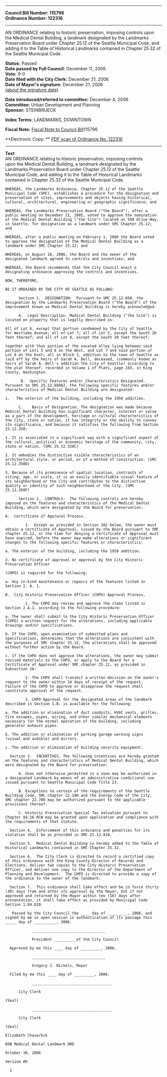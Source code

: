 * * * * *  
  
**Council Bill Number: [](#h0)[](#h2)115796**   
**Ordinance Number: 122316**  
  
* * * * *  
  
AN ORDINANCE relating to historic preservation, imposing controls upon the Medical Dental Building, a landmark designated by the Landmarks Preservation Board under Chapter 25.12 of the Seattle Municipal Code, and adding it to the Table of Historical Landmarks contained in Chapter 25.32 of the Seattle Municipal Code.  
  
**Status:** Passed   
**Date passed by Full Council:** December 11, 2006   
**Vote:** 9-0   
**Date filed with the City Clerk:** December 21, 2006   
**Date of Mayor's signature:** December 21, 2006   
[(about the signature date)](/~public/approvaldate.htm)   
  
  
**Date introduced/referred to committee:** December 4, 2006   
**Committee:** Urban Development and Planning   
**Sponsor:** STEINBRUECK   
  
**Index Terms:** LANDMARKS, DOWNTOWN  
  
**Fiscal Note:** [Fiscal Note to Council Bill](http://clerk.seattle.gov/~public/fnote/115796.htm)[](#h1)[](#h3)115796  
  
**Electronic Copy: ** [PDF scan of Ordinance No. 122316](/~archives/Ordinances/Ord_122316.pdf)  
  
* * * * *  
  
**Text**  
    AN ORDINANCE relating to historic preservation, imposing controls  
    upon the Medical Dental Building, a landmark designated by the  
    Landmarks Preservation Board under Chapter 25.12 of the Seattle  
    Municipal Code, and adding it to the Table of Historical Landmarks  
    contained in Chapter 25.32 of the Seattle Municipal Code.  
  
    WHEREAS, the Landmarks Ordinance, Chapter 25.12 of the Seattle  
    Municipal Code (SMC), establishes a procedure for the designation and  
    preservation of sites, improvements and objects having historical,  
    cultural, architectural, engineering or geographic significance; and  
  
    WHEREAS, the Landmarks Preservation Board ("the Board"), after a  
    public meeting on December 21, 2005, voted to approve the nomination  
    of the Medical Dental Building ("the Site") located at 509 Olive Way,  
    in Seattle, for designation as a landmark under SMC Chapter 25.12;  
    and  
  
    WHEREAS, after a public meeting on February 1, 2006 the Board voted  
    to approve the designation of the Medical Dental Building as a  
    landmark under SMC Chapter 25.12; and  
  
    WHEREAS, on August 16, 2006, the Board and the owner of the  
    designated landmark agreed to controls and incentives; and  
  
    WHEREAS, the Board recommends that the City Council enact a  
    designating ordinance approving the controls and incentives.  
  
    NOW, THEREFORE,  
  
    BE IT ORDAINED BY THE CITY OF SEATTLE AS FOLLOWS:  
  
          Section 1.  DESIGNATION:  Pursuant to SMC 25.12.660, the  
    designation by the Landmarks Preservation Board ("the Board") of the  
    improvement known as Medical Dental Building is hereby acknowledged.  
  
          A.  Legal Description. Medical Dental Building ("the Site") is  
    located on property that is legally described as:  
  
    All of Lot 6, except that portion condemned by the City of Seattle  
    for Westlake Avenue; all of Lot 7; all of Lot 5, except the South 20  
    feet thereof; and all of Lot 8, except the South 20 feet thereof;  
  
    together with that portion of the vacated alley lying between said  
    portion of Lots 5 and 6 on the West, and Lot 7 and said portion of  
    Lot 8 on the East; all in Block 2, addition to the town of Seattle as  
    laid off by the heirs of Sarah A. Bell, deceased, (commonly known as  
    heirs of Sarah A. Bell's addition the City of Seattle) according to  
    the plat thereof, recorded in Volume 1 of Plats, page 103, in King  
    County, Washington.  
  
           B.  Specific Features and/or Characteristics Designated.  
    Pursuant to SMC 25.12.660A2, the following specific features and/or  
    characteristics of Medical Dental Building are designated:  
  
    1.   The exterior of the building, including the 1950 addition.  
  
          C.    Basis of Designation. The designation was made because  
    Medical Dental Building has significant character, interest or value  
    as a part of the development, heritage or cultural characteristics of  
    the City, state or nation, it has integrity or the ability to convey  
    its significance, and because it satisfies the following from Section  
    25.12.350:  
  
    1. It is associated in a significant way with a significant aspect of  
    the cultural, political or economic heritage of the community, city,  
    state or nation. (SMC 25.12.350C)  
  
    2. It embodies the distinctive visible characteristics of an  
    architectural style, or period, or of a method of construction. (SMC  
    25.12.350D)  
  
    3. Because of its prominence of spatial location, contrasts of  
    siting, age, or scale, it is an easily identifiable visual feature of  
    its neighborhood or the City and contributes to the distinctive  
    quality or identity of such neighborhood or the City. (SMC  
    25.12.350F)  
  
          Section 2.  CONTROLS:  The following controls are hereby  
    imposed on the features and characteristics of the Medical Dental  
    Building, which were designated by the Board for preservation:  
  
    A.  Certificate of Approval Process.  
  
             1.  Except as provided in Section 2A2 below, the owner must  
    obtain a Certificate of Approval, issued by the Board pursuant to SMC  
    chapter 25.12, or the time for denying a Certificate of Approval must  
    have expired, before the owner may make alterations or significant  
    changes to the following specific features or characteristics:  
  
    a. The exterior of the building, including the 1950 addition.  
  
    2. No certificate of approval or approval by the City Historic  
    Preservation Officer  
  
    (CHPO) is required for the following:  
  
    a. Any in-kind maintenance or repairs of the features listed in  
    Section 2. A. 1.  
  
    B.  City Historic Preservation Officer (CHPO) Approval Process.  
  
             1. The CHPO may review and approve the items listed in  
    Section 2 A.1. according to the following procedure:  
  
    a. The owner shall submit to the City Historic Preservation Officer  
    (CHPO) a written request for the alterations, including applicable  
    drawings and/or specifications.  
  
    b. If the CHPO, upon examination of submitted plans and  
    specifications, determines that the alterations are consistent with  
    the purposes of SMC chapter 25.12, the alterations shall be approved  
    without further action by the Board.  
  
    c. If the CHPO does not approve the alterations, the owner may submit  
    revised materials to the CHPO, or apply to the Board for a  
    Certificate of Approval under SMC chapter 25.12, as provided in  
    Subsection 2A.  
  
             2. The CHPO shall transmit a written decision on the owner's  
    request to the owner within 14 days of receipt of the request.  
    Failure of the CHPO to approve or disapprove the request shall  
    constitute approval of the request.  
  
             3. CHPO Approval for the designated areas of the landmark  
    described in Section 1.B. is available for the following:  
  
    a. The addition or elimination of duct conduits, HVAC vents, grilles,  
    fire escapes, pipes, wiring, and other similar mechanical elements  
    necessary for the normal operation of the building, including  
    generator exhaust pipes.  
  
    b. The addition or elimination of parking garage warning signs  
    (visual and audible) and mirrors.  
  
    c. The addition or elimination of building security equipment.  
  
      Section 3.  INCENTIVES. The following incentives are hereby granted  
    on the features and characteristics of Medical Dental Building, which  
    were designated by the Board for preservation:  
  
          A. Uses not otherwise permitted in a zone may be authorized in  
    a designated Landmark by means of an administrative conditional use  
    issued pursuant to Seattle Municipal Code Title 23.  
  
          B. Exceptions to certain of the requirements of the Seattle  
    Building Code, SMC chapter 22.100 and the Energy Code of the City,  
    SMC chapter 22.700 may be authorized pursuant to the applicable  
    provisions thereof.  
  
          C. Historic Preservation Special Tax Valuation pursuant to  
    Chapter 84.26 RCW may be granted upon application and compliance with  
    the requirements of that statute.  
  
      Section 4.  Enforcement of this ordinance and penalties for its  
    violation shall be as provided in SMC 25.12.910.  
  
      Section 5.  Medical Dental Building is hereby added to the Table of  
    Historical Landmarks contained in SMC Chapter 25.32.  
  
      Section 6.  The City Clerk is directed to record a certified copy  
    of this ordinance with the King County Director of Records and  
    Elections, deliver two copies to the City Historic Preservation  
    Officer, and deliver one copy to the Director of the Department of  
    Planning and Development.  The CHPO is directed to provide a copy of  
    the ordinance to the owner of the landmark.  
  
      Section 7.  This ordinance shall take effect and be in force thirty  
    (30) days from and after its approval by the Mayor, but if not  
    approved and returned by the Mayor within ten (10) days after  
    presentation, it shall take effect as provided by Municipal Code  
    Section 1.04.020.  
  
       Passed by the City Council the ____ day of _________, 2006, and  
    signed by me in open session in authentication of its passage this  
    _____ day of __________, 2006.  
  
                _________________________________  
  
                President __________of the City Council  
  
      Approved by me this ____ day of _________, 2006.  
  
                _________________________________  
  
                Gregory J. Nickels, Mayor  
  
      Filed by me this ____ day of _________, 2006.  
  
                ____________________________________  
  
          City Clerk  
  
    (Seal)  
  
                ____________________________________  
  
          City Clerk  
  
    (Seal)  
  
    Elizabeth Chave/kck  
  
    DON Medical Dental Landmark ORD  
  
    October 30, 2006  
  
    Version #9  
  
      1  
